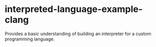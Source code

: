 # interpreted-language-example-clang
Provides a basic understanding of building an interpreter for a custom programming language.
